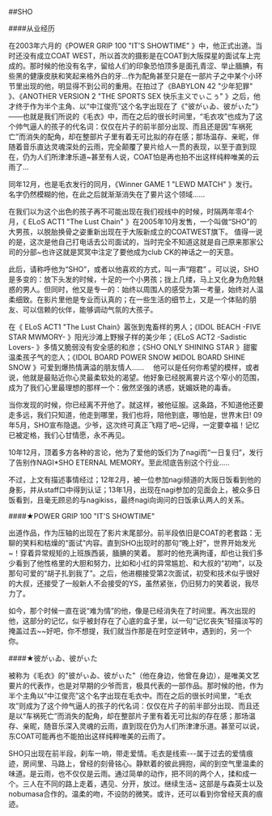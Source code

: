<!--begin
"title":"快乐主义でぃこぅ",
"subtitle":"请称呼他为“SHO”，或者以他喜欢的方式，叫一声“翔君”",
"bgphoto":"#a06",
"publishtime":"2015/12/2"
end-->

##SHO

####从业经历

在2003年六月的《POWER GRIP 100 "IT'S SHOWTIME" 》中，他正式出道。当时还没有成立COAT WEST，所以首次的摄影是在COAT到大阪探星的面试车上完成的。那时候的他没有名字，留给人们的印象恐怕顶多是面孔青涩、举止腼腆，有些黑的健康皮肤和笑起来格外白的牙…作为配角甚至只是在一部片子之中某个小环节里出现的他，明显得不到公司的重用。在拍过了《BABYLON 42 "少年犯罪" 》、《ANOTHER VERSION 2 "THE SPORTS SEX 快乐主义でぃこぅ" 》之后，他才终于作为半个主角、以“中江俊亮”这个名字出现在了《"彼がぃゐ、彼がぃた"》——也就是我们所说的《毛衣》中，而在之后的很长时间里，“毛衣攻”也成为了这个帅气逼人的孩子的代名词：仅仅在片子的前半部分出现、而且还是因“车祸死亡”而消失的配角，却在整部片子里有着无可比拟的存在感；那场温存、亲昵，伴随着音乐直达灵魂深处的云雨，完全颠覆了㚻片给人一贯的表现，以至于直到现在，仍为人们所津津乐道~甚至有人说，COAT怕是再也拍不出这样纯粹唯美的云雨了…

同年12月，也是毛衣发行的同月，《Winner GAME 1 "LEWD MATCH" 》发行。名字仍然模糊的他，在此之后就渐渐消失在了㚻片这个领域……

在我们以为这个出色的孩子再不可能出现在我们视线中的时候，时隔两年零4个月，《 ELoS ACT1 "The Lust Chain" 》在2005年10月发售，一个叫做“SHO”的大男孩，以脱胎换骨之姿重新出现在于大阪新成立的COATWEST旗下。 值得一说的是，这次是他自己打电话去公司面试的，当时完全不知道这就是自己原来那家公司的分部~也许这就是冥冥中注定了要他成为club CK的神话之一的天意。

此后，请称呼他为“SHO”，或者以他喜欢的方式，叫一声“翔君” 。可以说，SHO是多变的：放下头发的时候，十足的一个小男孩；拢上几缕，马上又化身为危险魅惑的男人。但同时，他又是专一的：始终以周围人的感受为第一考量，始终对人温柔细致。在影片里他是专业而认真的；在一些生活的细节上，又是一个体贴的朋友、可以信赖的伙伴，能够调动气氛的大孩子。

在《 ELoS ACT1 "The Lust Chain》嚣张到鬼畜样的男人；《IDOL BEACH -FIVE STAR MWMORY- 》阳光沙滩上野猴子样的美少年；《ELoS ACT2 -Sadistic Lovers- 》多情又脆弱没有安全感的和彦；《SHO ONLY SHINING STAR 》甜蜜温柔孩子气的恋人；《IDOL BOARD POWER SNOW 》《IDOL BOARD SHINE SNOW 》可爱到爆热情满溢的朋友情人...... 　他可以是任何你希望的模样，或者说，他就是最贴近你心灵最柔软处的渴望。他好象已经脱离㚻片这个窄小的范围，成为了我们心里最理想的那样一个：傲然坚强的诱惑，妩媚妖艳的毒香。

当你发现的时候，你已经离不开他了。就这样，被他征服。这条路，不知道他还要走多远，我们只知道，他走到哪里，我们也将，陪他到底，哪怕是，世界末日!
09年5月，SHO宣布隐退。少爷，这次终可真正飞翔了吧~记得，一定要幸福！记忆已被定格，我们心甘情愿，永不再见。

10年12月，顶着多方各种的言论，他为了爱他的饭们为了nagi而“一日复归”，发行了告别作NAGI*SHO ETERNAL MEMORY。至此彻底告别这个行业.....

不过，上文有描述事情经过；12年2月，被一位参加nagi频道的大阪日饭看到他的身影，并从staff口中得到认证；13年1月，出现在nagi参加的见面会上，被众多日饭看到，且毫无顾忌的与nagikiss，最终nagi向询问的日饭承认两人的关系。

####★POWER GRIP 100 "IT'S SHOWTIME"

出道作品，作为压轴的出现在了影片末尾部分。前半段依旧是COAT的老套路：无聊的笑料和枯燥的“面试”内容。直到SHO出现时的那句“晚上好”，世界开始发光~！穿着异常规矩的上班族西装，腼腆的笑着。 那时的他充满拘谨，却也让我们多少看到了他性格里的大胆和努力，比如和小红的异常尴尬、和大叔的“初吻”，以及那句可爱的“胡子扎到我了”。之后，他进棚接受第2次面试，初受和技术似乎很好的大叔，还接受了一般新人不会接受的YS，虽然紧张，仍旧努力的笑着说，我尽力了。

如今，那个时候一直在说“难为情”的他，像是已经消失在了时间里。再次出现的他，这部分的记忆，似乎被封存在了心底的盒子里，以一句“记忆丧失”轻描淡写的掩盖过去~~好吧，你不想提，我们就当作那是在时空逆转中，遇到的，另一个你。

####★彼がぃゐ、彼がぃた

被称为《毛衣》的"彼がぃゐ、彼がぃた"（他在身边，他曾在身边），是唯美文艺㚻片的代表作，也是对早期的少爷而言，极具代表的一部作品。那时候的他，作为半个主角以“中江俊亮”这个名字出现在毛衣中。而在之后的很长时间里，“毛衣攻”则成为了这个帅气逼人的孩子的代名词：仅仅在片子的前半部分出现、而且还是以“车祸死亡”而消失的配角，却在整部片子里有着无可比拟的存在感；那场温存、亲昵，随音乐深入灵魂的云雨，直到现在仍为人们所津津乐道。甚至可以说，东COAT可能再也不能拍出这样纯粹唯美的云雨了。

SHO只出现在前半段，刹车一响，带走爱情。毛衣是线索---属于过去的爱情痕迹，房间里、马路上，曾经的刻骨铭心。静默着的彼此拥抱，闻的到空气里温柔的味道。是云雨，也不仅仅是云雨。通过简单的动作，把不同的两个人，揉和成一个。三人在不同的路上走着，遇见、分开，放过。继续生活~ 这部是与森英士以及nobumasa合作的。温柔的吻，不设防的微笑。或许，还可以看到你曾经天真的痕迹。
